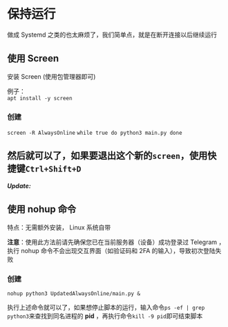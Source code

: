 # 保持运行

做成 Systemd 之类的也太麻烦了，我们简单点，就是在断开连接以后继续运行

## 使用 Screen

安装 Screen (使用包管理器即可)  

例子：  
`apt install -y screen`

### 创建

`screen -R AlwaysOnline`
`while true
do
python3 main.py
done`

然后就可以了，如果要退出这个新的`screen`，使用快捷键`Ctrl+Shift+D`  
--------------

_**Update:**_
## 使用 nohup 命令

特点：无需额外安装， Linux 系统自带

**注意**：使用此方法前请先确保您已在当前服务器（设备）成功登录过 Telegram ，执行 nohup 命令不会出现交互界面（如验证码和 2FA 的输入），导致初次登陆失败

### 创建

`nohup python3 UpdatedAlwaysOnline/main.py &`

执行上述命令就可以了，如果想停止脚本的运行，输入命令`ps -ef | grep python3`来查找到同名进程的 **pid** ，再执行命令`kill -9 pid`即可结束脚本
